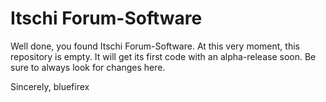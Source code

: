 Itschi Forum-Software
===============

Well done, you found Itschi Forum-Software. At this very moment, this repository is empty. It will get its first code
with an alpha-release soon. Be sure to always look for changes here.

Sincerely,
bluefirex
